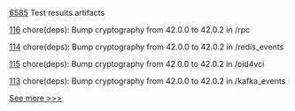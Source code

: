 
[6585](https://github.com/hyperledger/besu/pull/6585) Test results artifacts

[116](https://github.com/hyperledger/aries-acapy-plugins/pull/116) chore(deps): Bump cryptography from 42.0.0 to 42.0.2 in /rpc

[114](https://github.com/hyperledger/aries-acapy-plugins/pull/114) chore(deps): Bump cryptography from 42.0.0 to 42.0.2 in /redis_events

[115](https://github.com/hyperledger/aries-acapy-plugins/pull/115) chore(deps): Bump cryptography from 42.0.0 to 42.0.2 in /oid4vci

[113](https://github.com/hyperledger/aries-acapy-plugins/pull/113) chore(deps): Bump cryptography from 42.0.0 to 42.0.2 in /kafka_events


[See more >>>](https://start-here.hyperledger.org/pull-requests)
